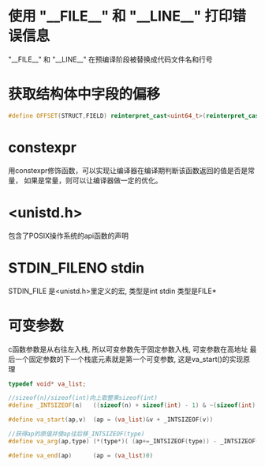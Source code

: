 # 使用 "\_\_FILE\_\_" 和 "\_\_LINE\_\_" 打印错误信息
"\_\_FILE\_\_" 和 "\_\_LINE\_\_" 在预编译阶段被替换成代码文件名和行号

# 获取结构体中字段的偏移
```c++
#define OFFSET(STRUCT,FIELD) reinterpret_cast<uint64_t>(reinterpret_cast<void*>(&reinterpret_cast<STRUCT*>(0)->FIELD))
```

# constexpr
用constexpr修饰函数，可以实现让编译器在编译期判断该函数返回的值是否是常量，
如果是常量，则可以让编译器做一定的优化。

# <unistd.h>
包含了POSIX操作系统的api函数的声明

# STDIN_FILENO stdin
STDIN_FILE 是<unistd.h>里定义的宏, 类型是int
stdin 类型是FILE*

# 可变参数
c函数参数是从右往左入栈, 所以可变参数先于固定参数入栈, 可变参数在高地址
最后一个固定参数的下一个栈底元素就是第一个可变参数, 这是va_start()的实现原理
```c++
typedef void* va_list;

//sizeof(n)/sizeof(int)向上取整乘sizeof(int)
#define _INTSIZEOF(n)   ((sizeof(n) + sizeof(int) - 1) & ~(sizeof(int) - 1));

#define va_start(ap,v)  (ap = (va_list)&v + _INTSIZEOF(v))

//获得ap的原值并使ap往后移_INTSIZEOF(type)
#define va_arg(ap,type) (*(type*)( (ap+=_INTSIZEOF(type)) - _INTSIZEOF(type) ))

#define va_end(ap)      (ap = (va_list)0)
```